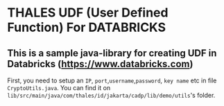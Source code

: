 # THALES UDF (User Defined Function) For DATABRICKS

## This is a sample java-library for creating UDF in Databricks (https://www.databricks.com)

First, you need to setup an `IP`, `port`,`username`,`password`, `key name` etc in file `CryptoUtils.java`.
You can find it on `lib/src/main/java/com/thales/id/jakarta/cadp/lib/demo/utils`'s folder.

